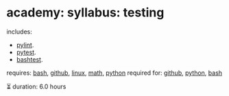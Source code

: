 # academy: syllabus: testing

includes:
- [pylint](https://github.com/kamangir/bluer-options/blob/main/bluer_options/.bash/pylint.sh).
- [pytest](https://github.com/kamangir/bluer-options/blob/main/bluer_options/.bash/pytest.sh).
- [bashtest](https://github.com/kamangir/bluer-options/blob/main/bluer_options/.bash/test.sh).

requires: [bash](./bash.md), [github](./github.md), [linux](./linux.md), [math](./math.md), [python](./python.md)
required for: [github](./github.md), [python](./python.md), [bash](./bash.md)

⏳ duration: 6.0 hours

